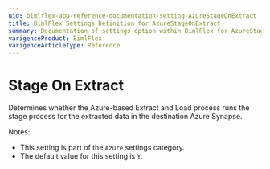 ```yaml
---
uid: bimlflex-app-reference-documentation-setting-AzureStageOnExtract
title: BimlFlex Settings Definition for AzureStageOnExtract
summary: Documentation of settings option within BimlFlex for AzureStageOnExtract
varigenceProduct: BimlFlex
varigenceArticleType: Reference
---
```


# Stage On Extract

Determines whether the Azure-based Extract and Load process runs the stage process for the extracted data in the destination Azure Synapse.

Notes:
* This setting is part of the `Azure` settings category.
 * The default value for this setting is `Y`.